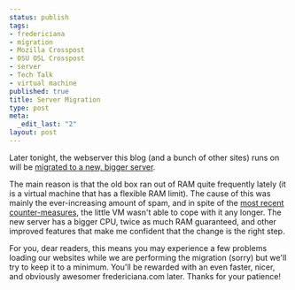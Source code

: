 ```yaml
--- 
status: publish
tags: 
- fredericiana
- migration
- Mozilla Crosspost
- OSU OSL Crosspost
- server
- Tech Talk
- virtual machine
published: true
title: Server Migration
type: post
meta: 
  _edit_last: "2"
layout: post
---
```

Later tonight, the webserver this blog (and a bunch of other sites) runs on will be <a href="http://blog.jeanpierre.de/2008/08/28/preparing-to-move/">migrated to a new, bigger server</a>.

The main reason is that the old box ran out of RAM quite frequently lately (it is a virtual machine that has a flexible RAM limit). The cause of this was mainly the ever-increasing amount of spam, and in spite of the <a href="http://blog.jeanpierre.de/2008/08/12/fighting-spammers-back/">most recent counter-measures</a>, the little VM wasn't able to cope with it any longer. The new server has a bigger CPU, twice as much RAM guaranteed, and other improved features that make me confident that the change is the right step.

For you, dear readers, this means you may experience a few problems loading our websites while we are performing the migration (sorry) but we'll try to keep it to a minimum. You'll be rewarded with an even faster, nicer, and obviously awesomer fredericiana.com later. Thanks for your patience!
